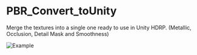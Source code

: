 # PBR_Convert_toUnity
Merge the textures into a single one ready to use in Unity HDRP. (Metallic, Occlusion, Detail Mask and Smoothness)

![Example](http://url/to/img.png)

